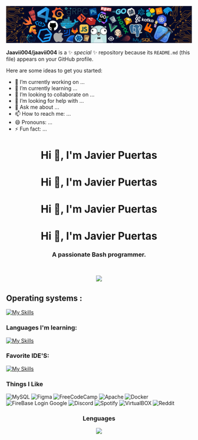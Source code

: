 
<img src="./240304586-d48893bd-0757-481c-8d7e-ba3e163feae7.png"/>

**Jaavii004/jaavii004** is a ✨ _special_ ✨ repository because its `README.md` (this file) appears on your GitHub profile.

Here are some ideas to get you started:

- 🔭 I’m currently working on ...
- 🌱 I’m currently learning ...
- 👯 I’m looking to collaborate on ...
- 🤔 I’m looking for help with ...
- 💬 Ask me about ...
- 📫 How to reach me: ...
- 😄 Pronouns: ...
- ⚡ Fun fact: ...

<h1 align="center">Hi 👋, I'm Javier Puertas </h1>
<h1 align="center">Hi 👋, I'm Javier Puertas </h1>
<h1 align="center">Hi 👋, I'm Javier Puertas </h1>

<h1 align="center">Hi 👋, I'm Javier Puertas </h1>
<h3 align="center">A passionate Bash programmer.</h3>

<br>
<p align="center">
  <img src="https://github-readme-stats.vercel.app/api?username=jaavii004&theme=blue-green"/>
</p>

## Operating systems :
[![My Skills](https://skillicons.dev/icons?i=linux&theme=light)](https://skillicons.dev)

<!--![MacOS](https://img.shields.io/badge/mac%20os-000000?style=for-the-badge&logo=apple&logoColor=white)
![Windows 10](https://img.shields.io/badge/Windows-0078D6?style=for-the-badge&logo=windows&logoColor=white)
-->

### Languages ​​I'm learning: 
[![My Skills](https://skillicons.dev/icons?i=bash,arduino,java,html,css,php,py&theme=light)](https://skillicons.dev)
<!--
![Python Badge](https://img.shields.io/badge/Python-FFD43B?style=for-the-badge&logo=python&logoColor=blue)
[![HTML Badge](https://img.shields.io/badge/html5-%23E34F26.svg?style=for-the-badge&logo=html5&logoColor=white)](https://www.w3schools.com/html/)
[![CSS Badge](https://img.shields.io/badge/CSS-239120?&style=for-the-badge&logo=css3&logoColor=whit)](https://www.w3schools.com/css)
[![Java Badge](https://img.shields.io/badge/Java-ED8B00?style=for-the-badge&logo=java&logoColor=white)](https://docs.microsoft.com/es-es/powershell/)
-->
### Favorite IDE'S:
[![My Skills](https://skillicons.dev/icons?i=vscode,vim,&theme=light)](https://skillicons.dev)
<!--
![Visual](https://img.shields.io/badge/Visual_Studio_Code-0078D4?style=for-the-badge&logo=visual%20studio%20code&logoColor=white) 
![IntelIJ](https://img.shields.io/badge/IntelliJ_IDEA-000000.svg?style=for-the-badge&logo=intellij-idea&logoColor=whit)
![Vim](https://img.shields.io/badge/VIM-%2311AB00.svg?&style=for-the-badge&logo=vim&logoColor=white)
-->

### Things I Like
![MySQL](	https://img.shields.io/badge/MySQL-005C84?style=for-the-badge&logo=mysql&logoColor=white)
![Figma](https://img.shields.io/badge/Figma-F24E1E?style=for-the-badge&logo=figma&logoColor=white)
![FreeCodeCamp](https://img.shields.io/badge/freecodecamp-27273D?style=for-the-badge&logo=freecodecamp&logoColor=white)
![Apache](https://img.shields.io/badge/Apache-D22128?style=for-the-badge&logo=Apache&logoColor=white)
![Docker](https://img.shields.io/badge/Docker-2CA5E0?style=for-the-badge&logo=docker&logoColor=white)
![FireBase Login Google](https://img.shields.io/badge/firebase-ffca28?style=for-the-badge&logo=firebase&logoColor=black)
![Discord](https://img.shields.io/badge/Discord-5865F2?style=for-the-badge&logo=discord&logoColor=white)
![Spotify](https://img.shields.io/badge/Spotify-1ED760?&style=for-the-badge&logo=spotify&logoColor=white)
![VirtualBOX](https://img.shields.io/badge/VirtualBox-21416b?style=for-the-badge&logo=VirtualBox&logoColor=white)
![Reddit](https://img.shields.io/badge/Reddit-FF4500?style=for-the-badge&logo=reddit&logoColor=white)




<h3 align="center">Lenguages</h3>
<p align="center">
  <img src="https://github-readme-stats.vercel.app/api/top-langs/?username=jaavii004&theme=blue-green"/>
</p>

